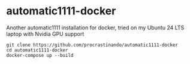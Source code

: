 # automatic1111-docker
Another automatic1111 installation for docker, tried on my Ubuntu 24 LTS laptop with Nvidia GPU support

```
git clone https://github.com/procrastinando/automatic1111-docker
cd automatic1111-docker
docker-compose up --build
```
